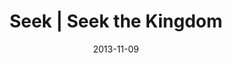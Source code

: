 ---
layout: message
category: message
series: "Kingdom Come"
title: "Seek | Seek the Kingdom"
date: 2013-11-09
audio-description: "Brian Tome talks about Seeking the Kingdom"
audio: "http://www.crossroads.net/players/media/hq/110913forweb.mp3"
audio-title: "Seek | Seek the Kingdom"
audio-duration: "42&#58;37"
video-description: "Brian Tome talks about seeking the Kingdom"
video-title: "Seek | Seek the Kingdom"
video: "https://s3.amazonaws.com/crossroadsvideomessages/110913forweb.mp4"
program-description: "Program - WK5 Kingdom Come"
program: "http://www.crossroads.net/players/media/hq/KingdomProgram_Week5_LO.pdf"
program-title: "Seek | Seek the Kingdom"
---